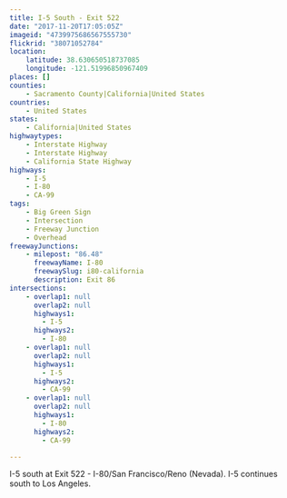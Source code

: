```yaml
---
title: I-5 South - Exit 522
date: "2017-11-20T17:05:05Z"
imageid: "4739975686567555730"
flickrid: "38071052784"
location:
    latitude: 38.630650518737085
    longitude: -121.51996850967409
places: []
counties:
    - Sacramento County|California|United States
countries:
    - United States
states:
    - California|United States
highwaytypes:
    - Interstate Highway
    - Interstate Highway
    - California State Highway
highways:
    - I-5
    - I-80
    - CA-99
tags:
    - Big Green Sign
    - Intersection
    - Freeway Junction
    - Overhead
freewayJunctions:
    - milepost: "86.48"
      freewayName: I-80
      freewaySlug: i80-california
      description: Exit 86
intersections:
    - overlap1: null
      overlap2: null
      highways1:
        - I-5
      highways2:
        - I-80
    - overlap1: null
      overlap2: null
      highways1:
        - I-5
      highways2:
        - CA-99
    - overlap1: null
      overlap2: null
      highways1:
        - I-80
      highways2:
        - CA-99

---
```

I-5 south at Exit 522 - I-80/San Francisco/Reno (Nevada).  I-5 continues south to Los Angeles.